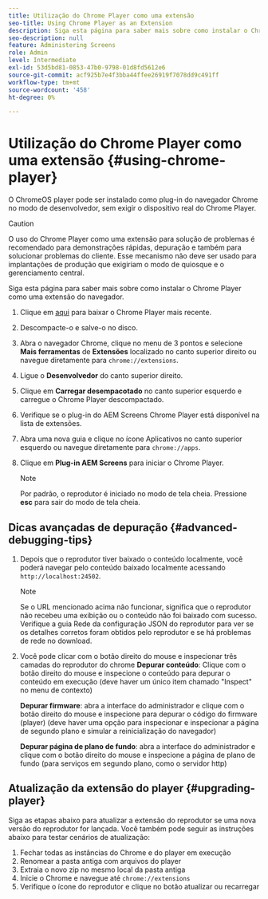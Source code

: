 ```yaml
---
title: Utilização do Chrome Player como uma extensão
seo-title: Using Chrome Player as an Extension
description: Siga esta página para saber mais sobre como instalar o Chrome Player como uma extensão do navegador.
seo-description: null
feature: Administering Screens
role: Admin
level: Intermediate
exl-id: 53d5bd81-0853-47b0-9798-01d8fd5612e6
source-git-commit: acf925b7e4f3bba44ffee26919f7078dd9c491ff
workflow-type: tm+mt
source-wordcount: '458'
ht-degree: 0%

---
```


# Utilização do Chrome Player como uma extensão {#using-chrome-player}

O ChromeOS player pode ser instalado como plug-in do navegador Chrome no modo de desenvolvedor, sem exigir o dispositivo real do Chrome Player.

>[!CAUTION]
>
> O uso do Chrome Player como uma extensão para solução de problemas é recomendado para demonstrações rápidas, depuração e também para solucionar problemas do cliente. Esse mecanismo não deve ser usado para implantações de produção que exigiriam o modo de quiosque e o gerenciamento central.

Siga esta página para saber mais sobre como instalar o Chrome Player como uma extensão do navegador.

1. Clique em [aqui](https://download.macromedia.com/screens/) para baixar o Chrome Player mais recente.

1. Descompacte-o e salve-o no disco.

1. Abra o navegador Chrome, clique no menu de 3 pontos e selecione **Mais ferramentas** de **Extensões** localizado no canto superior direito ou navegue diretamente para `chrome://extensions`.

1. Ligue o **Desenvolvedor** do canto superior direito.

1. Clique em **Carregar desempacotado** no canto superior esquerdo e carregue o Chrome Player descompactado.

1. Verifique se o plug-in do AEM Screens Chrome Player está disponível na lista de extensões.

1. Abra uma nova guia e clique no ícone Aplicativos no canto superior esquerdo ou navegue diretamente para `chrome://apps`.

1. Clique em **Plug-in AEM Screens** para iniciar o Chrome Player.
   >[!NOTE]
   >
   > Por padrão, o reprodutor é iniciado no modo de tela cheia. Pressione **esc** para sair do modo de tela cheia.


## Dicas avançadas de depuração {#advanced-debugging-tips}

1. Depois que o reprodutor tiver baixado o conteúdo localmente, você poderá navegar pelo conteúdo baixado localmente acessando `http://localhost:24502`.

   >[!NOTE]
   >
   > Se o URL mencionado acima não funcionar, significa que o reprodutor não recebeu uma exibição ou o conteúdo não foi baixado com sucesso. Verifique a guia Rede da configuração JSON do reprodutor para ver se os detalhes corretos foram obtidos pelo reprodutor e se há problemas de rede no download.

1. Você pode clicar com o botão direito do mouse e inspecionar três camadas do reprodutor do chrome
   **Depurar conteúdo**: Clique com o botão direito do mouse e inspecione o conteúdo para depurar o conteúdo em execução (deve haver um único item chamado &quot;Inspect&quot; no menu de contexto)

   **Depurar firmware**: abra a interface do administrador e clique com o botão direito do mouse e inspecione para depurar o código do firmware (player) (deve haver uma opção para inspecionar e inspecionar a página de segundo plano e simular a reinicialização do navegador)

   **Depurar página de plano de fundo**: abra a interface do administrador e clique com o botão direito do mouse e inspecione a página de plano de fundo (para serviços em segundo plano, como o servidor http)

## Atualização da extensão do player {#upgrading-player}

Siga as etapas abaixo para atualizar a extensão do reprodutor se uma nova versão do reprodutor for lançada. Você também pode seguir as instruções abaixo para testar cenários de atualização:

1. Fechar todas as instâncias do Chrome e do player em execução
1. Renomear a pasta antiga com arquivos do player
1. Extraia o novo zip no mesmo local da pasta antiga
1. Inicie o Chrome e navegue até `chrome://extensions`
1. Verifique o ícone do reprodutor e clique no botão atualizar ou recarregar
